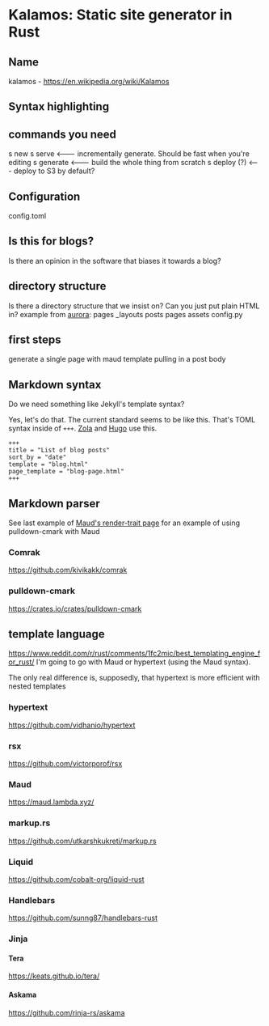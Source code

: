 # Kalamos: Static site generator in Rust

## Name
kalamos - https://en.wikipedia.org/wiki/Kalamos
## Syntax highlighting
## commands you need
s new
s serve <--- incrementally generate. Should be fast when you're editing
s generate <--- build the whole thing from scratch
s deploy (?) <--- deploy to S3 by default?
## Configuration
config.toml
## Is this for blogs?
Is there an opinion in the software that biases it towards a blog?
## directory structure
Is there a directory structure that we insist on?
Can you just put plain HTML in?
example from [aurora](https://github.com/capjamesg/aurora):
pages
  _layouts
  posts
  pages
  assets
config.py

## first steps
generate a single page with maud template pulling in a post body
## Markdown syntax
Do we need something like Jekyll's template syntax?

Yes, let's do that. The current standard seems to be like this. That's TOML syntax inside of `+++`. [Zola](https://www.getzola.org/documentation/getting-started/overview/) and [Hugo](https://gohugo.io/getting-started/quick-start/) use this.

```
+++
title = "List of blog posts"
sort_by = "date"
template = "blog.html"
page_template = "blog-page.html"
+++
```
## Markdown parser
See last example of [Maud's render-trait page](https://maud.lambda.xyz/render-trait.html) for an example of using pulldown-cmark with Maud
### Comrak
https://github.com/kivikakk/comrak
### pulldown-cmark
https://crates.io/crates/pulldown-cmark
## template language
https://www.reddit.com/r/rust/comments/1fc2mic/best_templating_engine_for_rust/
I'm going to go with Maud or hypertext (using the Maud syntax).

The only real difference is, supposedly, that hypertext is more efficient with nested templates
### hypertext
https://github.com/vidhanio/hypertext
### rsx
https://github.com/victorporof/rsx
### Maud
https://maud.lambda.xyz/
### markup.rs
https://github.com/utkarshkukreti/markup.rs
### Liquid
https://github.com/cobalt-org/liquid-rust
### Handlebars
https://github.com/sunng87/handlebars-rust
### Jinja
#### Tera
https://keats.github.io/tera/
#### Askama
https://github.com/rinja-rs/askama

